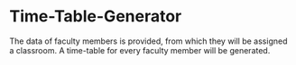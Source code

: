 # Time-Table-Generator

The data of faculty members is provided, from which they will be assigned a classroom. A time-table for every faculty member will be generated.
